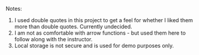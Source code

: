 Notes:

1. I used double quotes in this project to get a feel for whether I liked them more than double quotes. Currently undecided.
2. I am not as comfortable with arrow functions - but used them here to follow along with the instructor.
3. Local storage is not secure and is used for demo purposes only.